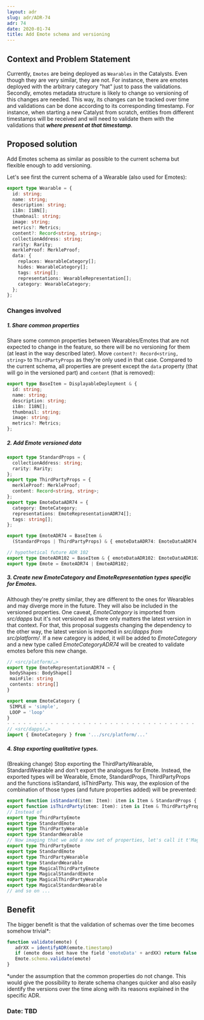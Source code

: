 ```yaml
---
layout: adr
slug: adr/ADR-74
adr: 74
date: 2020-01-74
title: Add Emote schema and versioning
---
```


## Context and Problem Statement

Currently, `Emotes` are being deployed as `Wearables` in the Catalysts. Even though they are very similar, they are not. For instance, there are emotes deployed with the arbitrary category "hat" just to pass the validations.
Secondly, emotes metadata structure is likely to change so versioning of this changes are needed. This way, its changes can be tracked over time and validations can be done according to its corresponding timestamp. For instance, when starting a new Catalyst from scratch, entities from different timestamps will be received and will need to validate them with the validations that **_where present at that timestamp_**.

## Proposed solution

Add Emotes schema as similar as possible to the current schema but flexible enough to add versioning.

Let's see first the current schema of a Wearable (also used for Emotes):

```typescript
export type Wearable = {
  id: string;
  name: string;
  description: string;
  i18n: I18N[];
  thumbnail: string;
  image: string;
  metrics?: Metrics;
  content?: Record<string, string>;
  collectionAddress: string;
  rarity: Rarity;
  merkleProof: MerkleProof;
  data: {
    replaces: WearableCategory[];
    hides: WearableCategory[];
    tags: string[];
    representations: WearableRepresentation[];
    category: WearableCategory;
  };
};
```

### Changes involved

##### 1. Share common properties

Share some common properties between Wearables/Emotes that are not expected to change in the feature, so there will be no versioning for them (at least in the way described later). Move `content?: Record<string, string>` to `ThirdPartyProps` as they're only used in that case. Compared to the current schema, all properties are present except the `data` property (that will go in the versioned part) and `content` (that is removed):

```typescript
export type BaseItem = DisplayableDeployment & {
  id: string;
  name: string;
  description: string;
  i18n: I18N[];
  thumbnail: string;
  image: string;
  metrics?: Metrics;
};
```

##### 2. Add Emote versioned data

```typescript
export type StandardProps = {
  collectionAddress: string;
  rarity: Rarity;
};
export type ThirdPartyProps = {
  merkleProof: MerkleProof;
  content: Record<string, string>;
};
export type EmoteDataADR74 = {
  category: EmoteCategory;
  representations: EmoteRepresentationADR74[];
  tags: string[];
};

export type EmoteADR74 = BaseItem &
  (StandardProps | ThirdPartyProps) & { emoteDataADR74: EmoteDataADR74 };

// hypothetical future ADR 102
export type EmoteADR102 = BaseItem & { emoteDataADR102: EmoteDataADR102 };
export type Emote = EmoteADR74 | EmoteADR102;
```

##### 3. Create new EmoteCategory and EmoteRepresentation types specific for Emotes.

Although they're pretty similar, they are different to the ones for Wearables and may diverge more in the future. They will also be included in the versioned properties.
One caveat, _EmoteCategory_ is imported from _src/dapps_ but it's not versioned as there only matters the latest version in that context. For that, this proposal suggests changing the dependency to the other way, the latest version is imported in _src/dapps from src/platform/_.
If a new category is added, it will be added to _EmoteCategory_ and a new type called _EmoteCategoryADR74_ will be created to validate emotes before this new change.

```typescript
// <src/platform/…>
export type EmoteRepresentationADR74 = {
 bodyShapes: BodyShape[]
 mainFile: string
 contents: string[]
}

export enum EmoteCategory {
 SIMPLE = 'simple',
 LOOP = 'loop'
}
- - - - - - - - - - - - - - - - - - - - - - - - - - - - - - - - - - - - - - - - - - - - - - - - - - - - - - - - - - - -
// <src/dapps/…>
import { EmoteCategory } from '.../src/platform/...'
```

##### 4. Stop exporting qualitative types.

(Breaking change) Stop exporting the ThirdPartyWearable, StandardWearable and don't export the analogues for Emote. Instead, the exported types will be Wearable, Emote, StandardProps, ThirdPartyProps and the functions isStandard, isThirdParty. This way, the explosion of the combination of those types (and future properties added) will be prevented:

```typescript
export function isStandard(item: Item): item is Item & StandardProps {. . .}
export function isThirdParty(item: Item): item is Item & ThirdPartyProps {. . .}
// Instead of
export type ThirdPartyEmote
export type StandardEmote
export type ThirdPartyWearable
export type StandardWearable
// Now imaging that we add a new set of properties, let's call it t'Magical' that is combinable with the others:
export type ThirdPartyEmote
export type StandardEmote
export type ThirdPartyWearable
export type StandardWearable
export type MagicalThirdPartyEmote
export type MagicalStandardEmote
export type MagicalThirdPartyWearable
export type MagicalStandardWearable
// and so on ...
```

## Benefit

The bigger benefit is that the validation of schemas over the time becomes somehow trivial\*:

```typescript
function validate(emote) {
   adrXX = identifyADR(emote.timestamp)
   if (emote does not have the field 'emoteData' + ardXX) return false
   Emote.schema.validate(emote)
}
```

\*under the assumption that the common properties do not change.
This would give the possibility to iterate schema changes quicker and also easily identify the versions over the time along with its reasons explained in the specific ADR.

### Date: TBD
